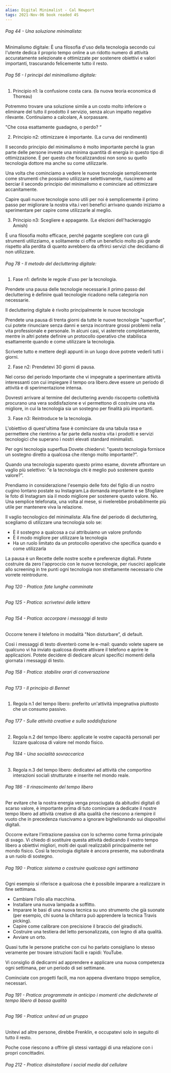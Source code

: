 ```yaml
---
alias: Digital Minimalist - Cal Newport
tags: 2021-Nov-06 book readed 4S
---
```


###### Pag 44 - Una soluzione minimalista:
Minimalismo digitale: È una filosofia d'uso della tecnologia secondo cui l'utente dedica il proprio tempo online a un ridotto numero di attività accuratamente selezionate e ottimizzate per sostenere obiettivi e valori importanti, trascurando felicemente tutto il resto.

###### Pag 56 - I principi del minimalismo digitale:
 1. Principio n1: la confusione costa cara. (la nuova teoria economica di Thoreau)

Potremmo trovare una soluzione simile a un costo molto inferiore o eliminare del tutto il prodotto il servizio, senza alcun impatto negativo rilevante. Continuiamo a calcolare, A sorpassare.

"Che cosa esattamente guadagno, o perdo? “

2. Principio n2: ottimizzare è importante. (La curva dei rendimenti)

Il secondo principio del minimalismo è molto importante perché la gran parte delle persone investe una minima quantità di energia in questo tipo di ottimizzazione. È per questo che focalizzandosi non sono su quello tecnologia dottore ma anche su come utilizzarle.

Una volta che cominciamo a vedere le nuove tecnologie semplicemente come strumenti che possiamo utilizzare selettivamente, riusciremo ad berciar il secondo principio del minimalismo e cominciare ad ottimizzare accanitamente.

Capire quali nuove tecnologie sono utili per noi è semplicemente il primo passo per migliorare la nostra vita.i veri benefici arrivano quando iniziamo a sperimentare per capire come utilizzarle al meglio.

3. Principio n3: Scegliere e appagante. (Le elezioni dell'hackeraggio Amish)

È una filosofia molto efficace, perché pagante scegliere con cura gli strumenti utilizziamo, e solitamente ci offre un beneficio molto più grande rispetto alla perdita di quanto avrebbero da offrirci servizi che decidiamo di non utilizzare.

###### Pag 78 - Il metodo del decluttering digitale:
1. Fase n1: definite le regole d'uso per la tecnologia.

Prendete una pausa delle tecnologie necessarie.Il primo passo del decluttering è definire quali tecnologie ricadono nella categoria non necessarie.

Il decluttering digitale è rivolto principalmente le nuove tecnologie

Prendete una pausa di trenta giorni da tutte le nuove tecnologie "superflue", cui potete rinunciare senza danni e senza incontrare grossi problemi nella vita professionale e personale. In alcuni casi, vi asterrete completamente, mentre in altri potete definire un protocollo operativo che stabilisca esattamente quando e come utilizzare la tecnologia.

Scrivete tutto e mettere degli appunti in un luogo dove potrete vederli tutti i giorni.

 2. Fase n2: Prendetevi 30 giorni di pausa.

Nel corso del periodo Importante che vi impegnate a sperimentare attività interessanti con cui impiegare il tempo ora libero.deve essere un periodo di attività e di sperimentazione intensa.

Dovresti arrivare al termine del decluttering avendo riscoperto collettività procurano una vera soddisfazione e vi permettono di costruire una vita migliore, in cui la tecnologia sia un sostegno per finalità più importanti.

 3. Fase n3: Reintroduce te la tecnologia.

L'obiettivo di quest'ultima fase è cominciare da una tabula rasa e permettere che rientrino a far parte della nostra vita i prodotti e servizi tecnologici che superano i nostri elevati standard minimalisti.

Per ogni tecnologia superflua Dovete chiedervi: "questo tecnologia fornisce un sostegno diretto a qualcosa che ritengo molto importante?”.

Quando una tecnologia superato questo primo esame, dovrete affrontare un vaglio più selettivo: "e la tecnologia chi è meglio può sostenere questo valore?”.

Prendiamo in considerazione l'esempio delle foto del figlio di un nostro cugino lontano postate su Instagram.La domanda importante è se Sfogliare le foto di Instagram sia il modo migliore per sostenere questo valore. No. Una semplice telefonata, una volta al mese, si rivelerebbe probabilmente più utile per mantenere viva la relazione.

Il vaglio tecnologico del minimalista: Alla fine del periodo di decluttering, scegliamo di utilizzare una tecnologia solo se:

- È il sostegno a qualcosa a cui attribuiamo un valore profondo
- È il modo migliore per utilizzare la tecnologia
- Ha un ruolo limitato da un protocollo operativo che specifica quando e come utilizzarla

La pausa è un Recette delle nostre scelte e preferenze digitali. Potete costruire da zero l'approccio con le nuove tecnologie, per riuscirci applicate allo screening in tre punti ogni tecnologia non strettamente necessario che vorrete reintrodurre.

###### Pag 120 - Pratica: fate lunghe camminate

###### Pag 125 - Pratica: scrivetevi delle lettere

###### Pag 154 - Pratica: accorpare i messaggi di testo
Occorre tenere il telefono in modalità "Non disturbare”, di default.

Così i messaggi di testo diventerò come le e-mail: quando volete sapere se qualcuno vi ha inviato qualcosa dovete attivare il telefono e aprire le applicazioni. Potete decidere di dedicare alcuni specifici momenti della giornata i messaggi di testo.

###### Pag 158 - Pratica: stabilire orari di conversazione

###### Pag 173 - Il principio di Bennet
1. Regola n.1 del tempo libero: preferito un'attività impegnativa piuttosto che un consumo passivo.

###### Pag 177 - Sulle attività creative e sulla soddisfazione
2. Regola n.2 del tempo libero: applicate le vostre capacità personali per lizzare qualcosa di valore nel mondo fisico.

###### Pag 184 - Una socialità sovraccarica
3. Regola n.3 del tempo libero: dedicatevi ad attività che comportino interazioni sociali strutturate e inserite nel mondo reale.

###### Pag 186 - Il rinascimento del tempo libero
Per evitare che la nostra energia venga prosciugata da abitudini digitali di scarso valore, è importante prima di tuto cominciare a dedicate il nostre tempo libero ad attività creative di alta qualità che riescono a riempire il vuoto che in precedenza riuscivamo a ignorare bighellonando sui dispositivi digitali.

Occorre evitare l'intrazione passiva con lo schermo come forma principale di svago. Vi chiedo di sostituire questa attività dedicando il vostro tempo libero a obiettivi migliori, molti dei quali realizzabili principalmente nel mondo fisico. Così la tecnologia digitale è ancora presente, ma subordinata a un ruolo di sostegno.

###### Pag 190 - Pratica: sistema o costruire qualcosa ogni settimana
Ogni esempio si riferisce a qualcosa che è possibile imparare a realizzare in fine settimana.

- Cambiare l'olio alla macchina.
- Installare una nuova lampada a soffitto.
- Imparare le basi di una nuova tecnica su uno strumento che già suonate (per esempio, chi suona la chitarra può apprendere la tecnica Travis picking).
- Capire come calibrare con precisione il braccio del giradischi.
- Costruire una testiera del letto personalizzata, con legno di alta qualità.
- Avviare un orto.

Quasi tutte le persone pratiche con cui ho parlato consigliano lo stesso veramente per trovare istruzioni facili e rapidi: YouTube.

Vi consiglio di dedicarmi ad apprendere e applicare una nuova competenza ogni settimana, per un periodo di sei settimane.

Cominciate con progetti facili, ma non appena diventano troppo semplice, necessari.

###### Pag 191 - Pratica: programmate in anticipo i momenti che dedicherete al tempo libero di bassa qualità

###### Pag 196 - Pratica: unitevi ad un gruppo
Unitevi ad altre persone, direbbe Frenklin, e occupatevi solo in seguito di tutto il resto. 

Poche cose riescono a offrire gli stessi vantaggi di una relazione con i propri concittadini.

###### Pag 212 - Pratica: disinstallare i social media dal cellulare
